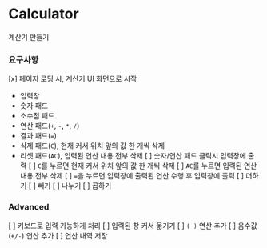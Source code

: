 # Calculator
계산기 만들기

### 요구사항
[x] 페이지 로딩 시, 계산기 UI 화면으로 시작
  - 입력창
  - 숫자 패드
  - 소수점 패드
  - 연산 패드(`+`, `-`, `*`, `/`)
  - 결과 패드(`=`)
  - 삭제 패드(`C`), 현재 커서 위치 앞의 값 한 개씩 삭제
  - 리셋 패드(`AC`), 입력된 연산 내용 전부 삭제
[ ] 숫자/연산 패드 클릭시 입력창에 출력
[ ] `C`를 누르면 현재 커서 위치 앞의 값 한 개씩 삭제
[ ] `AC`를 누르면 입력된 연산 내용 전부 삭제
[ ] `=`을 누르면 입력창에 출력된 연산 수행 후 입력창에 출력
  [ ] 더하기
  [ ] 빼기
  [ ] 나누기
  [ ] 곱하기

### Advanced
[ ] 키보드로 입력 가능하게 처리
[ ] 입력된 창 커서 옮기기
[ ] `( )` 연산 추가
[ ] 음수값(`+/-`) 연산 추가
[ ] 연산 내역 저장
